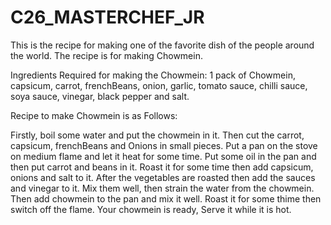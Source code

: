 # C26_MASTERCHEF_JR

This is the recipe for making one of the favorite dish of the people around the world. The recipe is for making Chowmein.

Ingredients Required for making the Chowmein: 1 pack of Chowmein, capsicum, carrot, frenchBeans, onion, garlic, tomato sauce, chilli sauce, soya sauce, vinegar, black pepper and salt.

Recipe to make Chowmein is as Follows:

Firstly, boil some water and put the chowmein in it.
Then cut the carrot, capsicum, frenchBeans and Onions in small pieces.
Put a pan on the stove on medium flame and let it heat for some time.
Put some oil in the pan and then put carrot and beans in it.
Roast it for some time then add capsicum, onions and salt to it.
After the vegetables are roasted then add the sauces and vinegar to it.
Mix them well, then strain the water from the chowmein.
Then add chowmein to the pan and mix it well.
Roast it for some thime then switch off the flame.
Your chowmein is ready, Serve it while it is hot.
